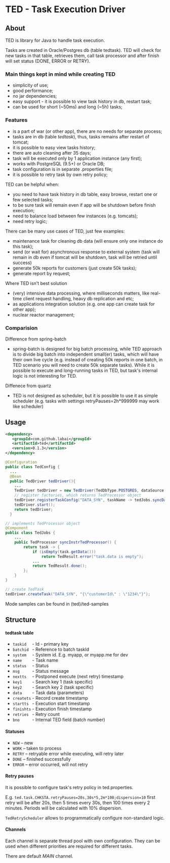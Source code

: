 # TED - Task Execution Driver

## About

TED is library for Java to handle task execution.

Tasks are created in Oracle/Postgres db (table tedtask). TED will check for new tasks in that table, retrieves them, call task processor and after finish will set status (DONE, ERROR or RETRY).

### Main things kept in mind while creating TED
- simplicity of use;
- good performance;
- no jar dependencies;
- easy support - it is possible to view task history in db, restart task;
- can be used for short (~50ms) and long (~5h) tasks;

### Features
- is a part of war (or other app), there are no needs for separate process;
- tasks are in db (table _tedtask_), thus, tasks remains after restart of tomcat;
- it is possible to easy view tasks history;
- there are auto cleaning after 35 days;
- task will be executed only by 1 application instance (any first);
- works with PostgreSQL (9.5+) or Oracle DB;
- task configuration is in separate .properties file;
- it is possible to retry task by own retry policy;
 
TED can be helpful when:
- you need to have task history in db table, easy browse, restart one or few selected tasks;
- to be sure task will remain even if app will be shutdown before finish execution;
- need to balance load between few instances (e.g. tomcats);
- need retry logic;

There can be many use cases of TED, just few examples:
- maintenance task for cleaning db data (will ensure only one instance do this task);
- send (or wait for) asynchronous response to external system (task will remain in db even if tomcat will be shutdown, task will be retried until success)
- generate 50k reports for customers (just create 50k tasks);
- generate report by request;


Where TED isn't best solution
- (very) intensive data processing, where milliseconds matters, like real-time client request handling, heavy db replication and etc;
- as applications integration solution (e.g. one app can create task for other app);
- nuclear reactor management;

### Comparision 

Difference from spring-batch
- spring-batch is designed for big batch processing, while TED approach is to divide big batch into independent small(er) tasks, which will have their own live cycle (e.g. instead of creating 50k reports in one batch, in TED scenario you will need to create 50k separate tasks). While it is possible to execute and long-running tasks in TED, but task's internal logic is not interesting for TED.

Diffenece from quartz
- TED is not designed as scheduler, but it is possible to use it as simple scheduler (e.g. tasks with settings retryPauses=2h*999999 may work like scheduler) 
 
## Usage

```xml
<dependency>
   <groupId>com.github.labai</groupId>
   <artifactId>ted</artifactId>
   <version>0.1.3</version>
</dependency>
```

```java
@Configuration
public class TedConfig {
  ...
  @Bean
  public TedDriver tedDriver(){
    ... 
    TedDriver tedDriver = new TedDriver(TedDbType.POSTGRES, dataSource, properties);
    // register factories, which returns TedProcessor object
    tedDriver.registerTaskConfig("DATA_SYN", taskName -> tedJobs.syncDataTedProcessor());
    tedDriver.start();
    return tedDriver;
  }
```

```java
// implements TedProcessor object
@Component
public class TedJobs {
    ...
    public TedProcessor syncInstrTedProcessor() {
        return task -> {
            if (isEmpty(task.getData()))
                return TedResult.error("task.data is empty");
            ...
            return TedResult.done();
        };
    }
}
```

```java
// create TedTask
tedDriver.createTask("DATA_SYN", "{\"customerId\" : \"1234\"}");
```

Mode samples can be found in (ted)/ted-samples

## Structure

#### tedtask table

- `taskid  ` - Id - primary key
- `batchid ` - Reference to batch taskId
- `system  ` - System id. E.g. myapp, or myapp.me for dev
- `name    ` - Task name
- `status  ` - Status
- `msg     ` - Status message
- `nextts  ` - Postponed execute (next retry) timestamp
- `key1    ` - Search key 1 (task specific)
- `key2    ` - Search key 2 (task specific)
- `data    ` - Task data (parameters)
- `createts` - Record create timestamp
- `startts ` - Execution start timestamp
- `finishts` - Execution finish timestamp
- `retries ` - Retry count
- `bno     ` - Internal TED field (batch number)

#### Statuses
- `NEW` – new
- `WORK` – taken to process
- `RETRY` – retryable error while executing, will retry later
- `DONE` – finished successfully
- `ERROR` – error occurred, will not retry

#### Retry pauses
It is possible to configure task's retry policy in ted.properties.

E.g. `ted.task.CHKSTA.retryPauses=20s,30s*5,2m*100;dispersion=10` first retry will be after 20s, then 5 times every 30s, then 100 times every 2 minutes. Periods will be calculated with 10% dispersion.

`TedRetryScheduler` allows to programmatically configure non-standard logic.    


#### Channels
Each channel is separate thread pool with own configuration.
They can be used when different priorities are required for different tasks. 

There are default _MAIN_ channel.  
